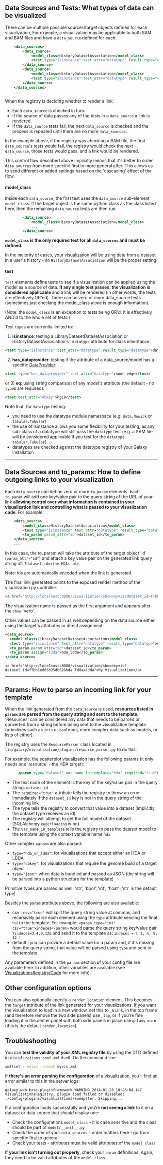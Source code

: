 ## Data Sources and Tests: What types of data can be visualized

There can be multiple possible sources/target objects defined for each visualization, For example, a visualization may
be applicable to both SAM and BAM files and have a `data_source` defined for each:
```xml
    <data_sources>
        <data_source>
            <model_class>HistoryDatasetAssociation</model_class>
            <test type="isinstance" test_attr="datatype" result_type="datatype">tabular.Sam</test>
        </data_source>
        <data_source>
            <model_class>HistoryDatasetAssociation</model_class>
            <test type="isinstance" test_attr="datatype" result_type="datatype">binary.Bam</test>
        </data_source>
    </data_sources>
    ...
```


When the registry is deciding whether to render a link:

* Each `data_source` is checked in turn.
* If the source of data passes any of the tests in a `data_source` a link is rendered.
* If the `data_source` tests fail, the next `data_source` is checked and the process is repeated until there are no
  more `data_sources`.

In the example above, if the registry was checking a BAM file, the first `data_source`'s tests would fail, the registry
would check the next `data_source`, those tests would pass, and a link would be rendered.

This control flow described above implicitly means that it's better to order `data_sources` from more specific first to
more general after. This allows us to send different or added settings based on the 'cascading' effect of the flow.



#### model_class

Inside each `data_source`, the first test uses the `data_source` sub-element `model_class`. If the target object is
the same python class as the class listed here, then the remaining `data_source` tests are then run.
```xml
        <data_source>
            <model_class>HistoryDatasetAssociation</model_class>
            ...
        </data_source>
```


**`model_class` is the only required test for all `data_sources` and must be defined**.

In the majority of cases, your visualization will be using data from a dataset in a user's history - so
`HistoryDatasetAssociation` will be the proper setting.


#### test

`test` elements define tests to see if a visualization can be applied using the model as a source of data. **If
any single test passes, the visualization is considered applicable** and a link will be rendered (in other words, the
tests are effectively OR'ed). There can be zero or more data_source tests (sometimes just checking the model_class alone
is enough information).

(Note: the `model_class` is an exception to tests being OR'd: it is effectively AND'd to the whole set of tests.)

Test `type`s are currently limited to:

1) **isinstance**: testing a LibraryDatasetDatasetAssociation or HistoryDatasetAssociation's `.datatype` attribute
for class inheritance:
```xml
<test type="isinstance" test_attr="datatype" result_type="datatype">data.Newick</test>
```


2) **has_dataprovider**: testing if the attribute of a data_source/model has a specific
[DataProvider](/data-providers/):
```xml
<test type="has_dataprovider" test_attr="datatype">node-edge</test>
```


or 3) **eq**: using string comparison of any model's attribute (the default - no `type`s are required):
```xml
<test test_attr="dbkey">hg18</test>
```


Note that, for `datatype` testing:
* you need to use the datatype module namespace (e.g. `data.Newick` or `tabular.Tabular`)
* the use of isinstance allows you some flexibility for your testing, as any sub-class of a datatype will still pass
  the `datatype` test (e.g. a SAM file will be considered applicable if you test for the `datatype` `tabular.Tabular`)
* datatypes are checked against the datatype registry of your Galaxy installation

----
## Data Sources and to_params: How to define outgoing links to your visualization

Each `data_source` can define zero or more `to_param` elements. Each `to_param` will add one key/value pair
to the query string of the URL of your link **allowing control over what information is contained in your visualization
link and controlling what is passed to your visualization code**. For example:
```xml
    <data_source>
        <model_class>HistoryDatasetAssociation</model_class>
        <test type="isinstance" test_attr="datatype" result_type="datatype">tabular.Sam</test>
        <to_param param_attr="id">dataset_id</to_param>
    </data_source>
    ...
```


In this case, the to_param will take the attribute of the target object 'id' (`param_attr="id"`) and attach a key
value pair on the generated link query string of: `?dataset_id=<the HDAs id>`.

Note: ids are automatically encoded when the link is generated.

The final link generated points to the exposed render method of the visualization.py controller:
```html
<a href="http://localhost:8080/visualization/show/myvis?dataset_id=f7bb1edd6b95db62">My Visualization</a>
```

The visualization name is passed as the first argument and appears after the `show` 'verb'.


Other values can be passed in as well depending on the data source either using the target's attributes or direct
assignment:
```xml
<data_source>
  <model_class>LibraryDatasetDatasetAssociation</model_class>
  <test type="isinstance" test_attr="datatype" result_type="datatype">data.Data</test>
  <to_param param_attr="id">dataset_id</to_param>
  <to_param assign="ldda">hda_ldda</to_param>
</data_source>
```


```#!
<a href="http://localhost:8080/visualization/show/myvis?dataset_id=f7bb1edd6b95db62&hda_ldda=ldda">My Visualization</a>
```





----
## Params: How to parse an incoming link for your template

When the link generated from the `data_source` is used, **resources listed in `params` are parsed from the query string
and sent to the template**. 'Resources' can be considered any data that needs to be parsed or converted from a string
before being sent to the visualization template (primitives such as `int`s or `bool`eans, more complex data such as
models, or lists of either).

The registry uses the `ResourceParser` class located in `lib/galaxy/visualization/plugins/resource_parser.py` to do this.

For example, the scatterplot visualization has the following params (it only needs one 'resource' - the HDA target):
```xml
      <param type="dataset" var_name_in_template="hda" required="true">dataset_id</param>
```


* The text node of the element is the key of the key/value pair in the query string: `dataset_id`
* The `required="true"` attribute tells the registry to throw an error immediately if the `dataset_id` key is not in
  the query string of the incoming link
* The type tells the registry to convert that value into a dataset (implicitly the dataset type receives an id)
* The registry will attempt to get the full model of the dataset (SQLAlchemy `eagerloading` is on)
* The `var_name_in_template` tells the registry to pass the dataset model to the template using the context variable
  name `hda`

Other complex `params` are also parsed:
* `type="hda_or_ldda"`: for visualizations that accept either an HDA or LDDA
* `type="dbkey"`: for visualizations that require the genome build of a target object
* `type="json"`: when data is bundled and passed as JSON (the string will be parsed into a python structure for the
  template)

Primitive types are parsed as well: 'str', 'bool', 'int', 'float' ('str' is the default type).

Besides the `param` attributes above, the following are also available:
* csv : `csv="true"` will split the query string value at commas, and recursively parse each element using the `type`
  attribute sending the final list to the template. For example: `<param type="int" csv="true">indeces</param>` would
  parse the query string key/value pair `?indeces=3,4,9,12&` and send it to the template as: `indeces = [ 3, 4, 9, 12 ]`
* default : you can provide a default value for a param and, if it's missing from the query string, that value will
  be parsed using `type` and sent to the template

Any parameters defined in the `params` section of your config file are available here. In addition, other variables
are available (see [VisualizationsRegistry/Code](/visualizations-registry/code/) for more info).


## Other configuration options

You can also optionally specify a `render_location` element. This becomes the `target` attribute of the link generated
for your visualizations. If you want the visualization to load in a new window, set this to `_blank`, in the top frame
(and therefore remove the two side panels) use `_top`, or if you're fine loading it in the center panel with both
side panels in place use `galaxy_main` (this is the default `render_location`).


## Troubleshooting

You can **test the validity of your XML registry file** by using the DTD defined in `visualizations_conf.xml` itself.
On the command line:
```bash
xmllint --valid --noout myvis.xml
```


If **there's an error parsing the configuration** of a visualization, you'll find an error similar to this in the
server logs:
```#!
galaxy.web.base.pluginframework WARNING 2014-01-28 10:26:04,147 VisualizationsRegistry, plugin load failed or disabled:
./config/plugins/visualizations/sweepster. Skipping...
```


If a configuration loads successfully and you're **not seeing a link** to it on a dataset or data source that
*should* display one:
* Check the configurations `model_class` - it is case sensitive and the class should be part of `model/__init__.py`
* Check the order of your `data_sources` - order matters here - go from specific first to general
* Check your tests - attributes must be valid attributes of the `model_class`

If **your link isn't turning out properly**, check your `param` definitions. Again, they need to be valid attributes
of the `model_class`.

